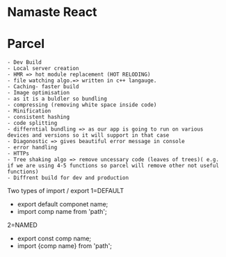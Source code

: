 # Namaste React 

# Parcel
    - Dev Build
    - Local server creation
    - HMR => hot module replacement (HOT RELODING)
    - file watching algo.=> written in c++ langauge.
    - Caching- faster build 
    - Image optimisation 
    - as it is a buldler so bundling
    - compressing (removing white space inside code)
    - Minification
    - consistent hashing
    - code splitting 
    - differntial bundling => as our app is going to run on various devices and versions so it will support in that case
    - Diagonostic => gives beautiful error message in console
    - error handling
    - HTTPs
    - Tree shaking algo => remove uncessary code (leaves of trees)( e.g. if we are using 4-5 functions so parcel will remove other not useful functions)
    - Diffrent build for dev and production


Two types of import / export
1=DEFAULT
  - export default componet name;
  - import comp name from 'path';

2=NAMED
  - export const comp name;
  - import {comp name} from 'path';